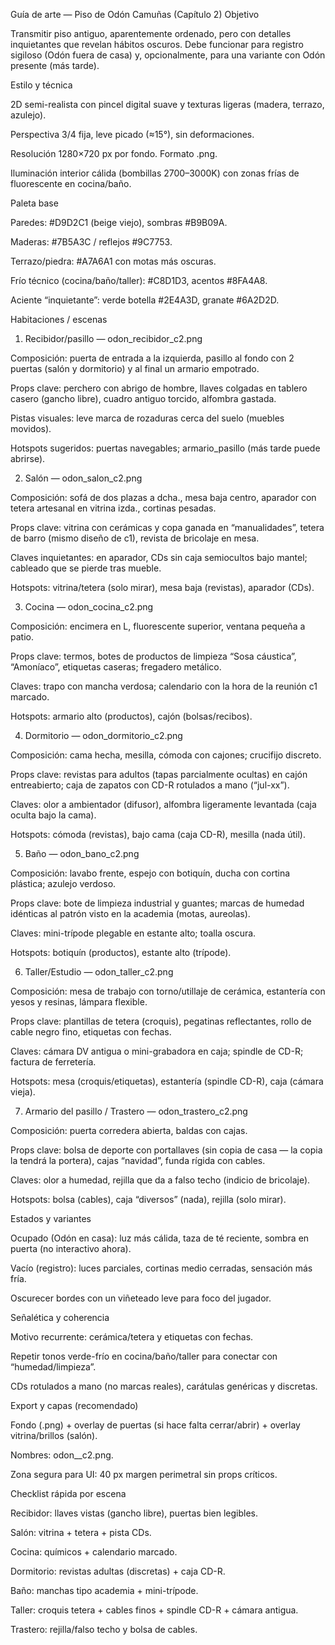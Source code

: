 Guía de arte — Piso de Odón Camuñas (Capítulo 2)
Objetivo

Transmitir piso antiguo, aparentemente ordenado, pero con detalles inquietantes que revelan hábitos oscuros. Debe funcionar para registro sigiloso (Odón fuera de casa) y, opcionalmente, para una variante con Odón presente (más tarde).

Estilo y técnica

2D semi-realista con pincel digital suave y texturas ligeras (madera, terrazo, azulejo).

Perspectiva 3/4 fija, leve picado (≈15°), sin deformaciones.

Resolución 1280×720 px por fondo. Formato .png.

Iluminación interior cálida (bombillas 2700–3000K) con zonas frías de fluorescente en cocina/baño.

Paleta base

Paredes: #D9D2C1 (beige viejo), sombras #B9B09A.

Maderas: #7B5A3C / reflejos #9C7753.

Terrazo/piedra: #A7A6A1 con motas más oscuras.

Frío técnico (cocina/baño/taller): #C8D1D3, acentos #8FA4A8.

Aciente “inquietante”: verde botella #2E4A3D, granate #6A2D2D.

Habitaciones / escenas
1) Recibidor/pasillo — odon_recibidor_c2.png

Composición: puerta de entrada a la izquierda, pasillo al fondo con 2 puertas (salón y dormitorio) y al final un armario empotrado.

Props clave: perchero con abrigo de hombre, llaves colgadas en tablero casero (gancho libre), cuadro antiguo torcido, alfombra gastada.

Pistas visuales: leve marca de rozaduras cerca del suelo (muebles movidos).

Hotspots sugeridos: puertas navegables; armario_pasillo (más tarde puede abrirse).

2) Salón — odon_salon_c2.png

Composición: sofá de dos plazas a dcha., mesa baja centro, aparador con tetera artesanal en vitrina izda., cortinas pesadas.

Props clave: vitrina con cerámicas y copa ganada en “manualidades”, tetera de barro (mismo diseño de c1), revista de bricolaje en mesa.

Claves inquietantes: en aparador, CDs sin caja semiocultos bajo mantel; cableado que se pierde tras mueble.

Hotspots: vitrina/tetera (solo mirar), mesa baja (revistas), aparador (CDs).

3) Cocina — odon_cocina_c2.png

Composición: encimera en L, fluorescente superior, ventana pequeña a patio.

Props clave: termos, botes de productos de limpieza “Sosa cáustica”, “Amoníaco”, etiquetas caseras; fregadero metálico.

Claves: trapo con mancha verdosa; calendario con la hora de la reunión c1 marcado.

Hotspots: armario alto (productos), cajón (bolsas/recibos).

4) Dormitorio — odon_dormitorio_c2.png

Composición: cama hecha, mesilla, cómoda con cajones; crucifijo discreto.

Props clave: revistas para adultos (tapas parcialmente ocultas) en cajón entreabierto; caja de zapatos con CD-R rotulados a mano (“jul-xx”).

Claves: olor a ambientador (difusor), alfombra ligeramente levantada (caja oculta bajo la cama).

Hotspots: cómoda (revistas), bajo cama (caja CD-R), mesilla (nada útil).

5) Baño — odon_bano_c2.png

Composición: lavabo frente, espejo con botiquín, ducha con cortina plástica; azulejo verdoso.

Props clave: bote de limpieza industrial y guantes; marcas de humedad idénticas al patrón visto en la academia (motas, aureolas).

Claves: mini-trípode plegable en estante alto; toalla oscura.

Hotspots: botiquín (productos), estante alto (trípode).

6) Taller/Estudio — odon_taller_c2.png

Composición: mesa de trabajo con torno/utillaje de cerámica, estantería con yesos y resinas, lámpara flexible.

Props clave: plantillas de tetera (croquis), pegatinas reflectantes, rollo de cable negro fino, etiquetas con fechas.

Claves: cámara DV antigua o mini-grabadora en caja; spindle de CD-R; factura de ferretería.

Hotspots: mesa (croquis/etiquetas), estantería (spindle CD-R), caja (cámara vieja).

7) Armario del pasillo / Trastero — odon_trastero_c2.png

Composición: puerta corredera abierta, baldas con cajas.

Props clave: bolsa de deporte con portallaves (sin copia de casa — la copia la tendrá la portera), cajas “navidad”, funda rígida con cables.

Claves: olor a humedad, rejilla que da a falso techo (indicio de bricolaje).

Hotspots: bolsa (cables), caja “diversos” (nada), rejilla (solo mirar).

Estados y variantes

Ocupado (Odón en casa): luz más cálida, taza de té reciente, sombra en puerta (no interactivo ahora).

Vacío (registro): luces parciales, cortinas medio cerradas, sensación más fría.

Oscurecer bordes con un viñeteado leve para foco del jugador.

Señalética y coherencia

Motivo recurrente: cerámica/tetera y etiquetas con fechas.

Repetir tonos verde-frío en cocina/baño/taller para conectar con “humedad/limpieza”.

CDs rotulados a mano (no marcas reales), carátulas genéricas y discretas.

Export y capas (recomendado)

Fondo (.png) + overlay de puertas (si hace falta cerrar/abrir) + overlay vitrina/brillos (salón).

Nombres: odon_<estancia>_c2.png.

Zona segura para UI: 40 px margen perimetral sin props críticos.

Checklist rápida por escena

Recibidor: llaves vistas (gancho libre), puertas bien legibles.

Salón: vitrina + tetera + pista CDs.

Cocina: químicos + calendario marcado.

Dormitorio: revistas adultas (discretas) + caja CD-R.

Baño: manchas tipo academia + mini-trípode.

Taller: croquis tetera + cables finos + spindle CD-R + cámara antigua.

Trastero: rejilla/falso techo y bolsa de cables.